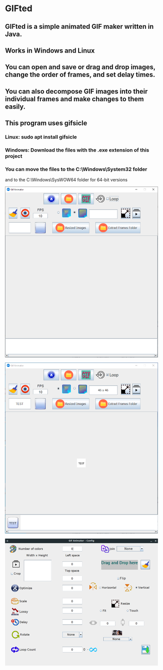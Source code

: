 # GIFted

## GIFted is a simple animated GIF maker written in Java.

## Works in Windows and Linux

## You can open and save or drag and drop images, change the order of frames, and set delay times.

## You can also decompose GIF images into their individual frames and make changes to them easily.

## This program uses gifsicle

### Linux: sudo apt install gifsicle

### Windows: Download the files with the .exe extension of this project

### You can move the files to the C:\Windows\System32 folder
and to the C:\Windows\SysWOW64 folder for 64-bit versions

![Preview](previews/1.png)

![Preview](previews/2.png)

![Preview](previews/3.png)
